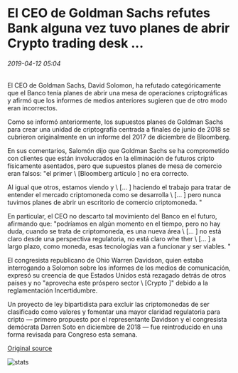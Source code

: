 # El CEO de Goldman Sachs refutes Bank alguna vez tuvo planes de abrir Crypto trading desk ...

###### 2019-04-12 05:04

El CEO de Goldman Sachs, David Solomon, ha refutado categóricamente que el Banco tenía planes de abrir una mesa de operaciones criptográficas y afirmó que los informes de medios anteriores sugieren que de otro modo eran incorrectos.

Como se informó anteriormente, los supuestos planes de Goldman Sachs para crear una unidad de criptografía centrada a finales de junio de 2018 se cubrieron originalmente en un informe del 2017 de diciembre de Bloomberg.

En sus comentarios, Salomón dijo que Goldman Sachs se ha comprometido con clientes que están involucrados en la eliminación de futuros cripto físicamente asentados, pero que supuestos planes de mesa de comercio eran falsos: "el primer \ [Bloomberg artículo \] no era correcto.

Al igual que otros, estamos viendo y \ [... \] haciendo el trabajo para tratar de entender el mercado criptomoneda como se desarrolla \ [... \] pero nunca tuvimos planes de abrir un escritorio de comercio criptomoneda. "

En particular, el CEO no descarto tal movimiento del Banco en el futuro, afirmando que: "podríamos en algún momento en el tiempo, pero no hay duda, cuando se trata de criptomoneda, es una nueva área \ [... \] no está claro desde una perspectiva regulatoria, no está claro whe ther \ [... \] a largo plazo, como moneda, esas tecnologías van a funcionar y ser viables. "

El congresista republicano de Ohio Warren Davidson, quien estaba interrogando a Solomon sobre los informes de los medios de comunicación, expresó su creencia de que Estados Unidos está rezagado detrás de otros países y no "aprovecha este próspero sector \ [Crypto \]" debido a la reglamentación Incertidumbre.

Un proyecto de ley bipartidista para excluir las criptomonedas de ser clasificado como valores y fomentar una mayor claridad regulatoria para cripto — primero propuesto por el representante Davidson y el congresista demócrata Darren Soto en diciembre de 2018 — fue reintroducido en una forma revisada para Congreso esta semana.

[Original source](https://cointelegraph.com/news/goldman-sachs-ceo-refutes-bank-ever-had-plans-to-open-crypto-trading-desk)

![stats](https://c.statcounter.com/11760860/0/a89fa40b/1/ "stats")
